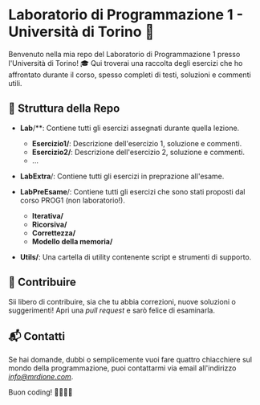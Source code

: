 # Laboratorio di Programmazione 1 - Università di Torino 🚀

Benvenuto nella mia repo del Laboratorio di Programmazione 1 presso l'Università di Torino! 🎓 
Qui troverai una raccolta degli esercizi che ho affrontato durante il corso, spesso completi di testi, soluzioni e commenti utili.

## 📂 Struttura della Repo

- **Lab**/**: Contiene tutti gli esercizi assegnati durante quella lezione.
  - **Esercizio1/**: Descrizione dell'esercizio 1, soluzione e commenti.
  - **Esercizio2/**: Descrizione dell'esercizio 2, soluzione e commenti.
  - ...
- **LabExtra**/: Contiene tutti gli esercizi in preprazione all'esame.
- **LabPreEsame**/: Contiene tutti gli esercizi che sono stati proposti dal corso PROG1 (non laboratorio!).
  - **Iterativa/**
  - **Ricorsiva/**
  - **Correttezza/**
  - **Modello della memoria/**


- **Utils/**: Una cartella di utility contenente script e strumenti di supporto.



## 🤝 Contribuire

Sii libero di contribuire, sia che tu abbia correzioni, nuove soluzioni o suggerimenti! Apri una *pull request* e sarò felice di esaminarla.

## 📬 Contatti

Se hai domande, dubbi o semplicemente vuoi fare quattro chiacchiere sul mondo della programmazione, puoi contattarmi via email all'indirizzo *info@mrdione.com*.

Buon coding! 👩‍💻👨‍💻

